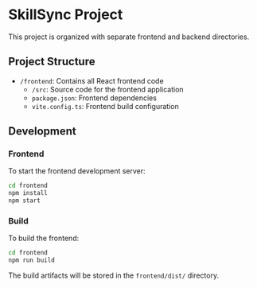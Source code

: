 
# SkillSync Project

This project is organized with separate frontend and backend directories.

## Project Structure

- `/frontend`: Contains all React frontend code
  - `/src`: Source code for the frontend application
  - `package.json`: Frontend dependencies
  - `vite.config.ts`: Frontend build configuration

## Development

### Frontend

To start the frontend development server:

```bash
cd frontend
npm install
npm start
```

### Build

To build the frontend:

```bash
cd frontend
npm run build
```

The build artifacts will be stored in the `frontend/dist/` directory.
